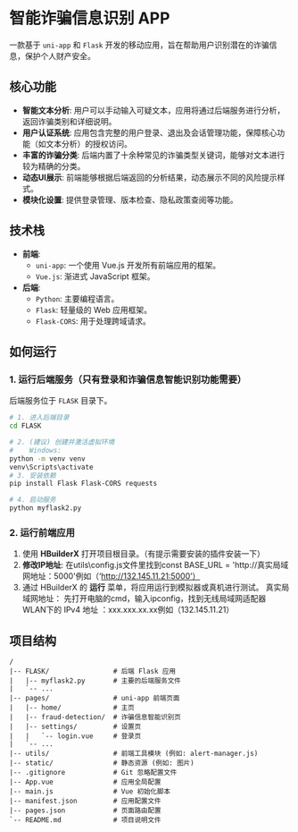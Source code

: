 # 智能诈骗信息识别 APP

一款基于 `uni-app` 和 `Flask` 开发的移动应用，旨在帮助用户识别潜在的诈骗信息，保护个人财产安全。

## 核心功能

- **智能文本分析**: 用户可以手动输入可疑文本，应用将通过后端服务进行分析，返回诈骗类别和详细说明。
- **用户认证系统**: 应用包含完整的用户登录、退出及会话管理功能，保障核心功能（如文本分析）的授权访问。
- **丰富的诈骗分类**: 后端内置了十余种常见的诈骗类型关键词，能够对文本进行较为精确的分类。
- **动态UI展示**: 前端能够根据后端返回的分析结果，动态展示不同的风险提示样式。
- **模块化设置**: 提供登录管理、版本检查、隐私政策查阅等功能。

## 技术栈

- **前端**:
  - `uni-app`: 一个使用 Vue.js 开发所有前端应用的框架。
  - `Vue.js`: 渐进式 JavaScript 框架。
- **后端**:
  - `Python`: 主要编程语言。
  - `Flask`: 轻量级的 Web 应用框架。
  - `Flask-CORS`: 用于处理跨域请求。

## 如何运行

### 1. 运行后端服务（只有登录和诈骗信息智能识别功能需要）

后端服务位于 `FLASK` 目录下。

```bash
# 1. 进入后端目录
cd FLASK

# 2. (建议) 创建并激活虚拟环境
#    Windows:
python -m venv venv
venv\Scripts\activate
# 3. 安装依赖
pip install Flask Flask-CORS requests

# 4. 启动服务
python myflask2.py
```

### 2. 运行前端应用

1.  使用 **HBuilderX** 打开项目根目录。（有提示需要安装的插件安装一下）
2.  **修改IP地址**: 在utils\config.js文件里找到const BASE_URL = 'http://真实局域网地址：5000'例如（‘http://132.145.11.21:5000’）
3.  通过 HBuilderX 的 **运行** 菜单，将应用运行到模拟器或真机进行测试。
真实局域网地址：
先打开电脑的cmd，输入ipconfig，找到无线局域网适配器 WLAN下的 IPv4 地址 ：xxx.xxx.xx.xx例如（132.145.11.21）
## 项目结构

```
/
|-- FLASK/                # 后端 Flask 应用
|   |-- myflask2.py       # 主要的后端服务文件
|   `-- ...
|-- pages/                # uni-app 前端页面
|   |-- home/             # 主页
|   |-- fraud-detection/  # 诈骗信息智能识别页
|   |-- settings/         # 设置页
|   |   `-- login.vue     # 登录页
|   `-- ...
|-- utils/                # 前端工具模块 (例如: alert-manager.js)
|-- static/               # 静态资源 (例如: 图片)
|-- .gitignore            # Git 忽略配置文件
|-- App.vue               # 应用全局配置
|-- main.js               # Vue 初始化脚本
|-- manifest.json         # 应用配置文件
|-- pages.json            # 页面路由配置
`-- README.md             # 项目说明文件
``` 
